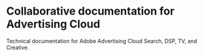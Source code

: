 # Collaborative documentation for Advertising Cloud

Technical documentation for Adobe Advertising Cloud Search, DSP, TV, and Creative.
